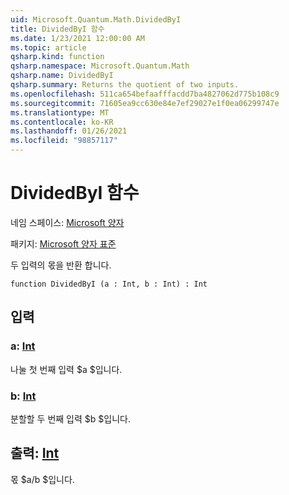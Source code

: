 ```yaml
---
uid: Microsoft.Quantum.Math.DividedByI
title: DividedByI 함수
ms.date: 1/23/2021 12:00:00 AM
ms.topic: article
qsharp.kind: function
qsharp.namespace: Microsoft.Quantum.Math
qsharp.name: DividedByI
qsharp.summary: Returns the quotient of two inputs.
ms.openlocfilehash: 511ca654befaafffacdd7ba4827062d775b108c9
ms.sourcegitcommit: 71605ea9cc630e84e7ef29027e1f0ea06299747e
ms.translationtype: MT
ms.contentlocale: ko-KR
ms.lasthandoff: 01/26/2021
ms.locfileid: "98857117"
---
```

# <a name="dividedbyi-function"></a>DividedByI 함수

네임 스페이스: [Microsoft 양자](xref:Microsoft.Quantum.Math)

패키지: [Microsoft 양자 표준](https://nuget.org/packages/Microsoft.Quantum.Standard)


두 입력의 몫을 반환 합니다.

```qsharp
function DividedByI (a : Int, b : Int) : Int
```


## <a name="input"></a>입력

### <a name="a--int"></a>a: [Int](xref:microsoft.quantum.lang-ref.int)

나눌 첫 번째 입력 $a $입니다.


### <a name="b--int"></a>b: [Int](xref:microsoft.quantum.lang-ref.int)

분할할 두 번째 입력 $b $입니다.



## <a name="output--int"></a>출력: [Int](xref:microsoft.quantum.lang-ref.int)

몫 $a/b $입니다.